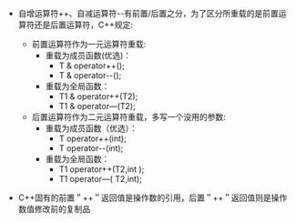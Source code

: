 * 自增运算符++、自减运算符--有前置/后置之分，为了区分所重载的是前置运算符还是后置运算符，C++规定:
  * 前置运算符作为一元运算符重载:
    * 重载为成员函数(优选)：
      * T & operator++();
      * T & operator--();
    * 重载为全局函数：
      * T1 & operator++(T2);
      * T1 & operator—(T2);
  * 后置运算符作为二元运算符重载，多写一个没用的参数:
    * 重载为成员函数（优选）：
      * T operator++(int);
      * T operator--(int);
    * 重载为全局函数：
      * T1 operator++(T2,int );
      * T1 operator—( T2,int);
      
* C++固有的前置＂++＂返回值是操作数的引用，后置＂++＂返回值则是操作数值修改前的复制品
